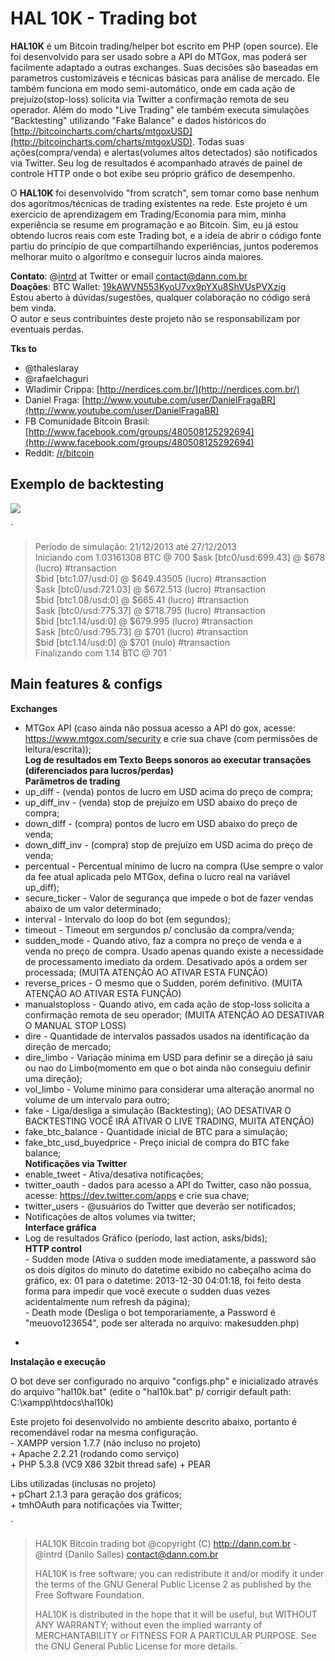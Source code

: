 # HAL 10K - Trading bot

**HAL10K** é um Bitcoin trading/helper bot escrito em PHP (open source). Ele foi desenvolvido para ser usado sobre a API do MTGox, mas poderá ser facilmente adaptado a outras exchanges. Suas decisões são baseadas em parametros customizáveis e técnicas básicas para análise de mercado. Ele também funciona em modo semi-automático, onde em cada ação de prejuízo(stop-loss) solicita via Twitter a confirmação remota de seu operador. Além do modo "Live Trading" ele também executa simulações "Backtesting" utilizando "Fake Balance" e dados históricos do [http://bitcoincharts.com/charts/mtgoxUSD](http://bitcoincharts.com/charts/mtgoxUSD). Todas suas ações(compra/venda) e alertas(volumes altos detectados) são notificados via Twitter. Seu log de resultados é acompanhado através de painel de controle HTTP onde o bot exibe seu próprio gráfico de desempenho.

O **HAL10K** foi desenvolvido "from scratch", sem tomar como base nenhum dos agorítmos/técnicas de trading existentes na rede. Este projeto é um exercício de aprendizagem em Trading/Economia para mim, minha experiência se resume em programação e ao Bitcoin. Sim, eu já estou obtendo lucros reais com este Trading bot, e a ideia de abrir o código fonte partiu do princípio de que compartilhando experiências, juntos poderemos melhorar muito o algorítmo e conseguir lucros ainda maiores.

**Contato**: @[intrd](http://twitter.com/intrd) at Twitter or email [contact@dann.com.br](mailto:contact@dann.com.br)   
**Doações**: BTC Wallet: [19kAWVN553KyoU7vx9pYXu8ShVUsPVXzig](https://blockchain.info/address/19kAWVN553KyoU7vx9pYXu8ShVUsPVXzig)   
Estou aberto à dúvidas/sugestões, qualquer colaboração no código será bem vinda.    
O autor e seus contribuintes deste projeto não se responsabilizam por eventuais perdas.     

**Tks to**
* @thaleslaray 
* @rafaelchaguri 
* Wladimir Crippa: [http://nerdices.com.br/](http://nerdices.com.br/) 
* Daniel Fraga: [http://www.youtube.com/user/DanielFragaBR](http://www.youtube.com/user/DanielFragaBR) 
* FB Comunidade Bitcoin Brasil: [http://www.facebook.com/groups/480508125292694](http://www.facebook.com/groups/480508125292694) 
* Reddit: [/r/bitcoin](http://www.reddit.com/r/bitcoin) 

## Exemplo de backtesting

![](http://dann.com.br/chart_sample.png)

`
>Período de simulação: 21/12/2013 até 27/12/2013    
>Iniciando com 1.03161308 BTC @ 700 
>$ask [btc0/usd:699.43] @ $678 (lucro) #transaction  
>$bid [btc1.07/usd:0] @ $649.43505 (lucro) #transaction  
>$ask [btc0/usd:721.03] @ $672.513 (lucro) #transaction  
>$bid [btc1.08/usd:0] @ $665.41 (lucro) #transaction     
>$ask [btc0/usd:775.37] @ $718.795 (lucro) #transaction  
>$bid [btc1.14/usd:0] @ $679.995 (lucro) #transaction    
>$ask [btc0/usd:795.73] @ $701 (lucro) #transaction  
>$bid [btc1.14/usd:0] @ $701 (nulo) #transaction     
>Finalizando com 1.14 BTC @ 701 
`

## Main features & configs

   **Exchanges**
   - MTGox API (caso ainda não possua acesso a API do gox, acesse: https://www.mtgox.com/security e crie sua chave (com permissões de leitura/escrita));    
   **Log de resultados em Texto**
   **Beeps sonoros ao executar transações (diferenciados para lucros/perdas)**    
   **Parâmetros de trading**
   - up_diff - (venda) pontos de lucro em USD acima do preço de compra;    
   - up_diff_inv - (venda) stop de prejuízo em USD abaixo do preço de compra;  
   - down_diff - (compra) pontos de lucro em USD abaixo do preço de venda;     
   - down_diff_inv - (compra) stop de prejuízo em USD acima do preço de venda;     
   - percentual - Percentual mínimo de lucro na compra (Use sempre o valor da fee atual aplicada pelo MTGox, defina o lucro real na variável up_diff);    
   - secure_ticker - Valor de segurança que impede o bot de fazer vendas abaixo de um valor determinado;   
   - interval - Intervalo do loop do bot (em segundos);    
   - timeout - Timeout em sergundos p/ conclusão da compra/venda;  
   - sudden_mode - Quando ativo, faz a compra no preço de venda e a venda no preço de compra. Usado apenas quando existe a necessidade de processamento imediato da ordem. Desativado após a ordem ser processada; (MUITA ATENÇÃO AO ATIVAR ESTA FUNÇÃO)     
   - reverse_prices - O mesmo que o Sudden, porém definitivo. (MUITA ATENÇÃO AO ATIVAR ESTA FUNÇÃO)    
   - manualstoploss - Quando ativo, em cada ação de stop-loss solicita a confirmação remota de seu operador; (MUITA ATENÇÃO AO DESATIVAR O MANUAL STOP LOSS)    
   - dire - Quantidade de intervalos passados usados na identificação da direção de mercado;   
   - dire_limbo - Variação mínima em USD para definir se a direção já saiu ou nao do Limbo(momento em que o bot ainda não conseguiu definir uma direção);     
   - vol_limbo - Volume mínimo para considerar uma alteração anormal no volume de um intervalo para outro;     
   - fake - Liga/desliga a simulação (Backtesting); (AO DESATIVAR O BACKTESTING VOCÊ IRÁ ATIVAR O LIVE TRADING, MUITA ATENÇÃO)    
   - fake_btc_balance - Quantidade inicial de BTC para a simulação;    
   - fake_btc_usd_buyedprice - Preço inicial de compra do BTC fake balance;    
   **Notificações via Twitter**
   - enable_tweet - Ativa/desativa notificações;   
   - twitter_oauth - dados para acesso a API do Twitter, caso não possua, acesse: https://dev.twitter.com/apps e crie sua chave;  
   - twitter_users - @usuários do Twitter que deverão ser notificados;     
   - Notificações de altos volumes via twitter;  
   **Interface gráfica**
   - Log de resultados Gráfico (período, last action, asks/bids);  
      **HTTP control**  
         - Sudden mode (Ativa o sudden mode imediatamente, a password são os dois dígitos do minuto do datetime exibido no cabeçalho acima do gráfico, ex: 01 para o datetime: 2013-12-30 04:01:18, foi feito desta forma para impedir que você execute o sudden duas vezes acidentalmente num refresh da página);  
         - Death mode (Desliga o bot temporariamente, a Password é "meuovo123654", pode ser alterada no arquivo: makesudden.php)     
*

**Instalação e execução**   

O bot deve ser configurado no arquivo "configs.php" e inicializado através do arquivo "hal10k.bat" (edite o "hal10k.bat" p/ corrigir default path: C:\xampp\htdocs\hal10k)   

Este projeto foi desenvolvido no ambiente descrito abaixo, portanto é recomendável rodar na mesma configuração.     
    - XAMPP version 1.7.7 (não incluso no projeto)  
        + Apache 2.2.21 (rodando como serviço)  
        + PHP 5.3.8 (VC9 X86 32bit thread safe) + PEAR  

Libs utilizadas (inclusas no projeto)   
    + pChart 2.1.3 para geração dos gráficos;   
    + tmhOAuth para notificações via Twitter;   

`    
>HAL10K Bitcoin trading bot
>@copyright (C) http://dann.com.br - @intrd (Danilo Salles) <contact@dann.com.br>
>
>HAL10K is free software; you can redistribute it and/or
>modify it under the terms of the GNU General Public License 2
>as published by the Free Software Foundation.
> 
>HAL10K is distributed in the hope that it will be useful,
>but WITHOUT ANY WARRANTY; without even the implied warranty of
>MERCHANTABILITY or FITNESS FOR A PARTICULAR PURPOSE.  See the
>GNU General Public License for more details.
`
